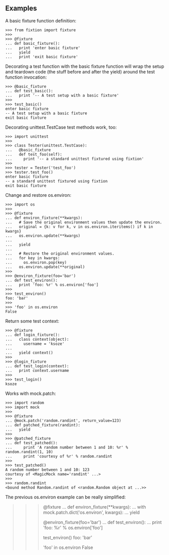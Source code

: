 Examples
--------

A basic fixture function definition:

    >>> from fixtion import fixture
    >>>
    >>> @fixture
    ... def basic_fixture():
    ...   print 'enter basic fixture'
    ...   yield
    ...   print 'exit basic fixture'

Decorating a test function with the basic fixture function will wrap the setup
and teardown code (the stuff before and after the yield) around the test
function invocation:

    >>> @basic_fixture
    ... def test_basic():
    ...   print '-- A test setup with a basic fixture'
    >>>
    >>> test_basic()
    enter basic fixture
    -- A test setup with a basic fixture
    exit basic fixture


Decorating unittest.TestCase test methods work, too:

    >>> import unittest
    >>>
    >>> class Tester(unittest.TestCase):
    ...   @basic_fixture
    ...   def test_foo(self):
    ...     print '-- a standard unittest fixtured using fixtion'
    >>>
    >>> tester = Tester('test_foo')
    >>> tester.test_foo()
    enter basic fixture
    -- a standard unittest fixtured using fixtion
    exit basic fixture


Change and restore os.environ:

    >>> import os
    >>>
    >>> @fixture
    ... def environ_fixture(**kwargs):
    ...   # Save the original environment values then update the environ.
    ...   original = {k: v for k, v in os.environ.iteritems() if k in kwargs}
    ...   os.environ.update(**kwargs)
    ...
    ...   yield
    ...
    ...   # Restore the original environment values.
    ...   for key in kwargs:
    ...     os.environ.pop(key)
    ...   os.environ.update(**original)
    >>>
    >>> @environ_fixture(foo='bar')
    ... def test_environ():
    ...   print 'foo: %r' % os.environ['foo']
    >>>
    >>> test_environ()
    foo: 'bar'
    >>>
    >>> 'foo' in os.environ
    False


Return some test context:

    >>> @fixture
    ... def login_fixture():
    ...   class context(object):
    ...     username = 'ksoze'
    ...
    ...   yield context()
    >>>
    >>> @login_fixture
    ... def test_login(context):
    ...   print context.username
    >>>
    >>> test_login()
    ksoze


Works with mock.patch:

    >>> import random
    >>> import mock
    >>>
    >>> @fixture
    ... @mock.patch('random.randint', return_value=123)
    ... def patched_fixture(randint):
    ...   yield
    >>>
    >>> @patched_fixture
    ... def test_patched():
    ...     print 'A random number between 1 and 10: %r' % random.randint(1, 10)
    ...     print 'courtesy of %r' % random.randint
    >>>
    >>> test_patched()
    A random number between 1 and 10: 123
    courtesy of <MagicMock name='randint' ...>
    >>>
    >>> random.randint
    <bound method Random.randint of <random.Random object at ...>>


The previous os.environ example can be really simplified:

  >>> @fixture
  ... def environ_fixture(**kwargs):
  ...   with mock.patch.dict('os.environ', kwargs):
  ...     yield
  >>>
  >>> @environ_fixture(foo='bar')
  ... def test_environ():
  ...   print 'foo: %r' % os.environ['foo']
  >>>
  >>> test_environ()
  foo: 'bar'
  >>>
  >>> 'foo' in os.environ
  False


